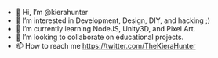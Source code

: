 - 👋 Hi, I’m @kierahunter
- 👀 I’m interested in Development, Design, DIY, and hacking ;)
- 🌱 I’m currently learning NodeJS, Unity3D, and Pixel Art.
- 💞️ I’m looking to collaborate on educational projects.
- 📫 How to reach me https://twitter.com/TheKieraHunter

<!---
kierahunter/kierahunter is a ✨ special ✨ repository because its `README.md` (this file) appears on your GitHub profile.
You can click the Preview link to take a look at your changes.
--->
